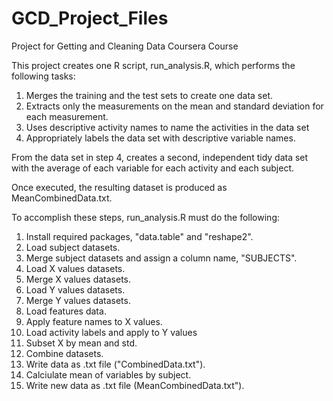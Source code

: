 # GCD_Project_Files
Project for Getting and Cleaning Data Coursera Course

This project creates one R script, run_analysis.R, which performs the following tasks:

1. Merges the training and the test sets to create one data set.
2. Extracts only the measurements on the mean and standard deviation for each measurement. 
3. Uses descriptive activity names to name the activities in the data set
4. Appropriately labels the data set with descriptive variable names. 

From the data set in step 4, creates a second, independent tidy data set with the average of each variable for each activity and each subject.

Once executed, the resulting dataset is produced as MeanCombinedData.txt.

To accomplish these steps, run_analysis.R must do the following:

1. Install required packages, "data.table" and "reshape2".
2. Load subject datasets.
3. Merge subject datasets and assign a column name, "SUBJECTS".
4. Load X values datasets.
5. Merge X values datasets.
6. Load Y values datasets.
7. Merge Y values datasets.
8. Load features data.
9. Apply feature names to X values.
10. Load activity labels and apply to Y values
11. Subset X by mean and std.
12. Combine datasets.
13. Write data as .txt file ("CombinedData.txt").
14. Calciulate mean of variables by subject.
15. Write new data as .txt file (MeanCombinedData.txt").



